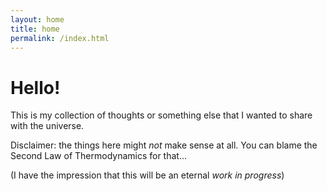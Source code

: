 ```yaml
---
layout: home
title: home
permalink: /index.html
---
```


# Hello!

This is my collection of thoughts or something else that I wanted to
share with the universe.

Disclaimer: the things here might *not* make sense at all. You can blame the
Second Law of Thermodynamics for that...

(I have the impression that this will be an eternal _work in progress_)
